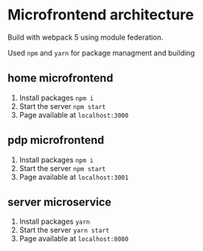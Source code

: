 # Microfrontend architecture

Build with webpack 5 using module federation.

Used `npm` and `yarn` for package managment and building

## home microfrontend
1. Install packages `npm i`
2. Start the server `npm start`
3. Page available at `localhost:3000`

## pdp microfrontend
1. Install packages `npm i`
2. Start the server `npm start`
3. Page available at `localhost:3001`

## server microservice
1. Install packages `yarn`
2. Start the server `yarn start`
3. Page available at `localhost:8080`